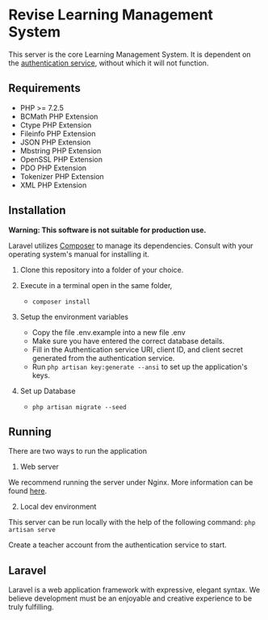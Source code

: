 # Revise Learning Management System

This server is the core Learning Management System. It is dependent on the [authentication service](https://github.com/team-xforce/revise-authentication), without which it will not function.

## Requirements

- PHP >= 7.2.5
- BCMath PHP Extension
- Ctype PHP Extension
- Fileinfo PHP Extension
- JSON PHP Extension
- Mbstring PHP Extension
- OpenSSL PHP Extension
- PDO PHP Extension
- Tokenizer PHP Extension
- XML PHP Extension

## Installation

**Warning: This software is not suitable for production use.**

Laravel utilizes [Composer](https://getcomposer.org) to manage its dependencies. Consult with your operating system's manual for installing it.

1. Clone this repository into a folder of your choice.

2. Execute in a terminal open in the same folder,
	- `composer install`

3. Setup the environment variables
	- Copy the file .env.example into a new file .env
	- Make sure you have entered the correct database details.
    - Fill in the Authentication service URI, client ID, and client secret generated from the authentication service.
	- Run `php artisan key:generate --ansi` to set up the application's keys.

4. Set up Database
	- `php artisan migrate --seed`

## Running

There are two ways to run the application

1. Web server

We recommend running the server under Nginx. More information can be found [here](https://laravel.com/docs/7.x).

2. Local dev environment

This server can be run locally with the help of the following command:
`php artisan serve`

Create a teacher account from the authentication service to start.

## Laravel

Laravel is a web application framework with expressive, elegant syntax. We believe development must be an enjoyable and creative experience to be truly fulfilling.